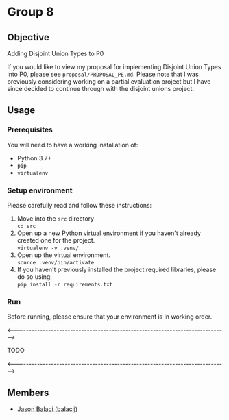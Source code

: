 # Group 8

## Objective
Adding Disjoint Union Types to P0

If you would like to view my proposal for implementing Disjoint Union Types into P0, please see `proposal/PROPOSAL_PE.md`. Please note that I was previously considering working on a partial evaluation project but I have since decided to continue through with the disjoint unions project.

## Usage
### Prerequisites
You will need to have a working installation of:
* Python 3.7+
* `pip`
* `virtualenv`

### Setup environment
Please carefully read and follow these instructions:
1. Move into the `src` directory<br>`cd src`
2. Open up a new Python virtual environment if you haven't already created one for the project.<br>`virtualenv -v .venv/`
3. Open up the virtual environment.<br>`source .venv/bin/activate`
4. If you haven't previously installed the project required libraries, please do so using:<br>`pip install -r requirements.txt`

### Run
Before running, please ensure that your environment is in working order.

<----------------------------------------------------------------------------->

TODO

<----------------------------------------------------------------------------->

## Members
* [Jason Balaci (balacij)](mailto:balacij@mcmaster.ca)
